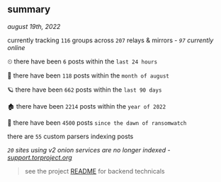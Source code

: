 
## summary
_august 19th, 2022_

currently tracking `116` groups across `207` relays & mirrors - _`97` currently online_

⏲ there have been `6` posts within the `last 24 hours`

🦈 there have been `118` posts within the `month of august`

🪐 there have been `662` posts within the `last 90 days`

🏚 there have been `2214` posts within the `year of 2022`

🦕 there have been `4500` posts `since the dawn of ransomwatch`

there are `55` custom parsers indexing posts

_`20` sites using v2 onion services are no longer indexed - [support.torproject.org](https://support.torproject.org/onionservices/v2-deprecation/)_

> see the project [README](https://github.com/joshhighet/ransomwatch#ransomwatch--) for backend technicals
